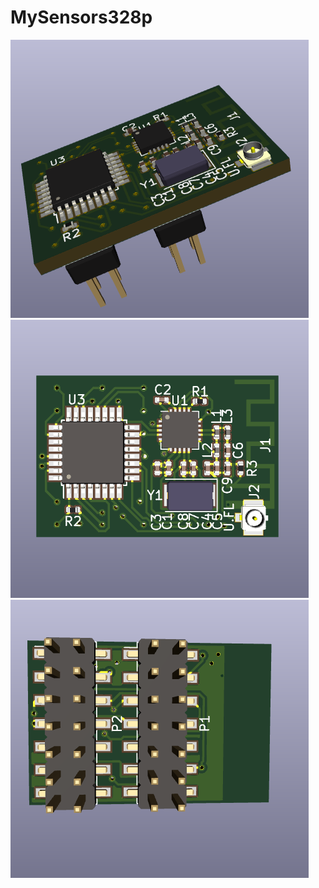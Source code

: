 # MySensors328p





![img](https://github.com/immortalserg/MySensors328p/blob/master/image/MySensors328p_3D.png?raw=true)
![img](https://github.com/immortalserg/MySensors328p/blob/master/image/MySensors328p_top.png?raw=true)
![img](https://github.com/immortalserg/MySensors328p/blob/master/image/MySensors328p_bot.png?raw=true)
